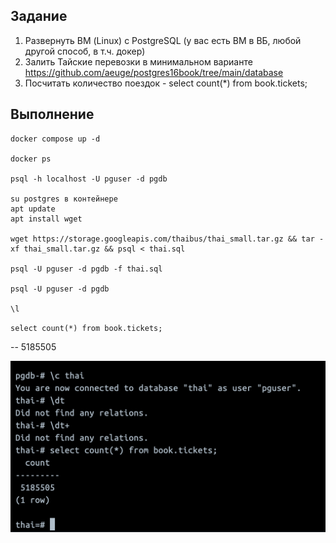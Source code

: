 ## Задание

1. Развернуть ВМ (Linux) с PostgreSQL (у вас есть ВМ в ВБ, любой другой способ, в т.ч.
докер)
2. Залить Тайские перевозки в минимальном варианте
https://github.com/aeuge/postgres16book/tree/main/database
3. Посчитать количество поездок - select count(*) from book.tickets;

## Выполнение
```
docker compose up -d

docker ps

psql -h localhost -U pguser -d pgdb

su postgres в контейнере
apt update
apt install wget

wget https://storage.googleapis.com/thaibus/thai_small.tar.gz && tar -xf thai_small.tar.gz && psql < thai.sql

psql -U pguser -d pgdb -f thai.sql

psql -U pguser -d pgdb

\l
```

`select count(*) from book.tickets;`

-- 5185505

[<img src="img/1.png" width="600"/>](img/1.png)